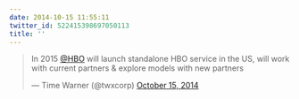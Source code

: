 ```yaml
---
date: 2014-10-15 11:55:11
twitter_id: 522415398697050113
title: ''
---
```


<blockquote class="twitter-tweet"><p lang="en" dir="ltr">In 2015 <a href="https://twitter.com/HBO?ref_src=twsrc%5Etfw">@HBO</a> will launch standalone HBO service in the US, will work with current partners &amp; explore models with new partners</p>&mdash; Time Warner (@twxcorp) <a href="https://twitter.com/twxcorp/status/522399084511244288?ref_src=twsrc%5Etfw">October 15, 2014</a></blockquote>
<script async src="https://platform.twitter.com/widgets.js" charset="utf-8"></script>
